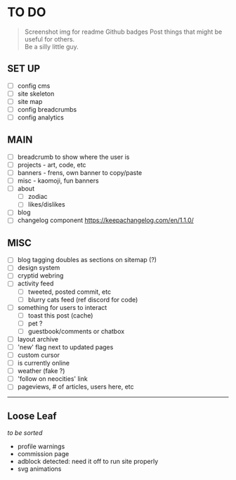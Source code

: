 # TO DO

> Screenshot img for readme
> Github badges
> Post things that might be useful for others.  
> Be a silly little guy.

## SET UP

- [ ] config cms
- [ ] site skeleton
- [ ] site map
- [ ] config breadcrumbs
- [ ] config analytics

## MAIN

- [ ] breadcrumb to show where the user is
- [ ] projects - art, code, etc
- [ ] banners - frens, own banner to copy/paste
- [ ] misc - kaomoji, fun banners
- [ ] about
	- [ ] zodiac
	- [ ] likes/dislikes
- [ ] blog
- [ ] changelog component https://keepachangelog.com/en/1.1.0/

## MISC

- [ ] blog tagging doubles as sections on sitemap (?)
- [ ] design system
- [ ] cryptid webring
- [ ] activity feed
  - [ ] tweeted, posted commit, etc
  - [ ] blurry cats feed (ref discord for code)
- [ ] something for users to interact
  - [ ] toast this post (cache)
  - [ ] pet ?
  - [ ] guestbook/comments or chatbox
- [ ] layout archive
- [ ] 'new' flag next to updated pages
- [ ] custom cursor
- [ ] is currently online
- [ ] weather (fake ?)
- [ ] 'follow on neocities' link
- [ ] pageviews, # of articles, users here, etc

---  

## Loose Leaf
*to be sorted*  

- profile warnings
- commission page
- adblock detected: need it off to run site properly
- svg animations


